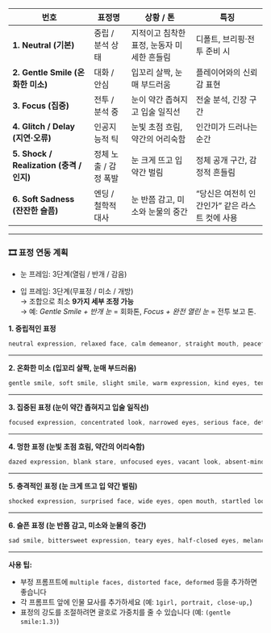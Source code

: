
| 번호                                   | 표정명           | 상황 / 톤                   | 특징                          |
| ------------------------------------ | ------------- | ------------------------ | --------------------------- |
| **1. Neutral (기본)**                  | 중립 / 분석 상태    | 지적이고 침착한 표정, 눈동자 미세한 흔들림 | 디폴트, 브리핑·전투 준비 시            |
| **2. Gentle Smile (온화한 미소)**         | 대화 / 안심       | 입꼬리 살짝, 눈매 부드러움          | 플레이어와의 신뢰감 표현               |
| **3. Focus (집중)**                    | 전투 / 분석 중     | 눈이 약간 좁혀지고 입술 일직선        | 전술 분석, 긴장 구간                |
| **4. Glitch / Delay (지연·오류)**        | 인공지능적 틱       | 눈빛 초점 흐림, 약간의 어리숙함       | 인간미가 드러나는 순간                |
| **5. Shock / Realization (충격 / 인지)** | 정체 노출 / 감정 폭발 | 눈 크게 뜨고 입 약간 벌림          | 정체 공개 구간, 감정적 흔들림           |
| **6. Soft Sadness (잔잔한 슬픔)**         | 엔딩 / 철학적 대사   | 눈 반쯤 감고, 미소와 눈물의 중간      | “당신은 여전히 인간인가” 같은 라스트 컷에 사용 |

---

### 🎞️ **표정 연동 계획**

- 눈 프레임: 3단계(열림 / 반개 / 감음)
    
- 입 프레임: 3단계(무표정 / 미소 / 개방)  
    → 조합으로 최소 **9가지 세부 조정 가능**  
    → 예: _Gentle Smile + 반개 눈_ = 회화톤, _Focus + 완전 열린 눈_ = 전투 보고 톤.


**1. 중립적인 표정**

```scss
neutral expression, relaxed face, calm demeanor, straight mouth, peaceful eyes, natural look, serene facial features, composed expression
```

---

**2. 온화한 미소 (입꼬리 살짝, 눈매 부드러움)**
```scss
gentle smile, soft smile, slight smile, warm expression, kind eyes, tender gaze, corners of mouth slightly raised, soft eye expression, friendly face, pleasant demeanor, welcoming smile
```

---

**3. 집중된 표정 (눈이 약간 좁혀지고 입술 일직선)**
```scss
focused expression, concentrated look, narrowed eyes, serious face, determined gaze, straight lips, tight mouth, intense stare, attentive expression, contemplative look, slightly squinted eyes
```

---

**4. 멍한 표정 (눈빛 초점 흐림, 약간의 어리숙함)**
```scss
dazed expression, blank stare, unfocused eyes, vacant look, absent-minded, glazed eyes, empty gaze, lost in thought, spacing out, dreamy expression, confused look
```

---

**5. 충격적인 표정 (눈 크게 뜨고 입 약간 벌림)**
```scss
shocked expression, surprised face, wide eyes, open mouth, startled look, astonished expression, eyes wide open, mouth slightly open, taken aback, stunned face, disbelief expression
```

---

**6. 슬픈 표정 (눈 반쯤 감고, 미소와 눈물의 중간)**
```scss
sad smile, bittersweet expression, teary eyes, half-closed eyes, melancholic smile, tearful smile, emotional expression, crying while smiling, watery eyes with smile, sorrowful yet smiling, mixed emotions on face
```
---

**사용 팁:**
- 부정 프롬프트에 `multiple faces, distorted face, deformed` 등을 추가하면 좋습니다
- 각 프롬프트 앞에 인물 묘사를 추가하세요 (예: `1girl, portrait, close-up,`)
- 표정의 강도를 조절하려면 괄호로 가중치를 줄 수 있습니다 (예: `(gentle smile:1.3)`)